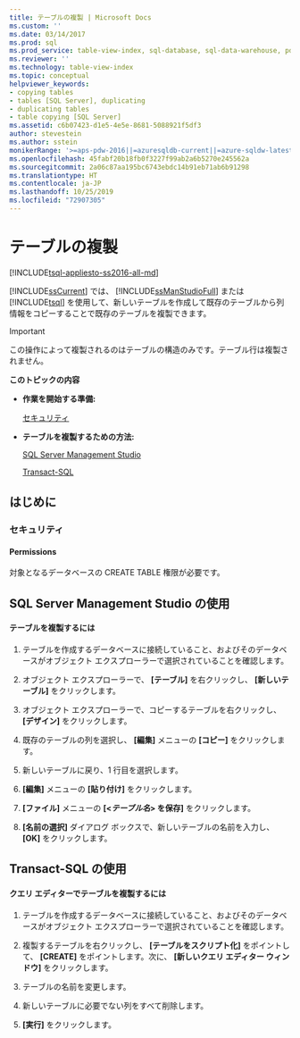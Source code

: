 ```yaml
---
title: テーブルの複製 | Microsoft Docs
ms.custom: ''
ms.date: 03/14/2017
ms.prod: sql
ms.prod_service: table-view-index, sql-database, sql-data-warehouse, pdw
ms.reviewer: ''
ms.technology: table-view-index
ms.topic: conceptual
helpviewer_keywords:
- copying tables
- tables [SQL Server], duplicating
- duplicating tables
- table copying [SQL Server]
ms.assetid: c6b07423-d1e5-4e5e-8681-5088921f5df3
author: stevestein
ms.author: sstein
monikerRange: '>=aps-pdw-2016||=azuresqldb-current||=azure-sqldw-latest||>=sql-server-2016||=sqlallproducts-allversions||>=sql-server-linux-2017||=azuresqldb-mi-current'
ms.openlocfilehash: 45fabf20b18fb0f3227f99ab2a6b5270e245562a
ms.sourcegitcommit: 2a06c87aa195bc6743ebdc14b91eb71ab6b91298
ms.translationtype: HT
ms.contentlocale: ja-JP
ms.lasthandoff: 10/25/2019
ms.locfileid: "72907305"
---
```

# <a name="duplicate-tables"></a>テーブルの複製
[!INCLUDE[tsql-appliesto-ss2016-all-md](../../includes/tsql-appliesto-ss2016-all-md.md)]

  [!INCLUDE[ssCurrent](../../includes/sscurrent-md.md)] では、 [!INCLUDE[ssManStudioFull](../../includes/ssmanstudiofull-md.md)] または [!INCLUDE[tsql](../../includes/tsql-md.md)] を使用して、新しいテーブルを作成して既存のテーブルから列情報をコピーすることで既存のテーブルを複製できます。  
  
> [!IMPORTANT]  
>  この操作によって複製されるのはテーブルの構造のみです。テーブル行は複製されません。  
  
 **このトピックの内容**  
  
-   **作業を開始する準備:**  
  
     [セキュリティ](#Security)  
  
-   **テーブルを複製するための方法:**  
  
     [SQL Server Management Studio](#SSMSProcedure)  
  
     [Transact-SQL](#TsqlProcedure)  
  
##  <a name="BeforeYouBegin"></a> はじめに  
  
###  <a name="Security"></a> セキュリティ  
  
####  <a name="Permissions"></a> Permissions  
 対象となるデータベースの CREATE TABLE 権限が必要です。  
  
##  <a name="SSMSProcedure"></a> SQL Server Management Studio の使用  
  
#### <a name="to-duplicate-a-table"></a>テーブルを複製するには  
  
1.  テーブルを作成するデータベースに接続していること、およびそのデータベースがオブジェクト エクスプローラーで選択されていることを確認します。  
  
2.  オブジェクト エクスプローラーで、 **[テーブル]** を右クリックし、 **[新しいテーブル]** をクリックします。  
  
3.  オブジェクト エクスプローラーで、コピーするテーブルを右クリックし、 **[デザイン]** をクリックします。  
  
4.  既存のテーブルの列を選択し、 **[編集]** メニューの **[コピー]** をクリックします。  
  
5.  新しいテーブルに戻り、1 行目を選択します。  
  
6.  **[編集]** メニューの **[貼り付け]** をクリックします。  
  
7.  **[ファイル]** メニューの **[<_テーブル名_> を保存]** をクリックします。  
  
8.  **[名前の選択]** ダイアログ ボックスで、新しいテーブルの名前を入力し、 **[OK]** をクリックします。  

##  <a name="TsqlProcedure"></a> Transact-SQL の使用  
  
#### <a name="to-duplicate-a-table-in-query-editor"></a>クエリ エディターでテーブルを複製するには  
  
1.  テーブルを作成するデータベースに接続していること、およびそのデータベースがオブジェクト エクスプローラーで選択されていることを確認します。  
  
2.  複製するテーブルを右クリックし、 **[テーブルをスクリプト化]** をポイントして、 **[CREATE]** をポイントします。次に、 **[新しいクエリ エディター ウィンドウ]** をクリックします。  
  
3.  テーブルの名前を変更します。  
  
4.  新しいテーブルに必要でない列をすべて削除します。  
  
5.  **[実行]** をクリックします。  
  
  
